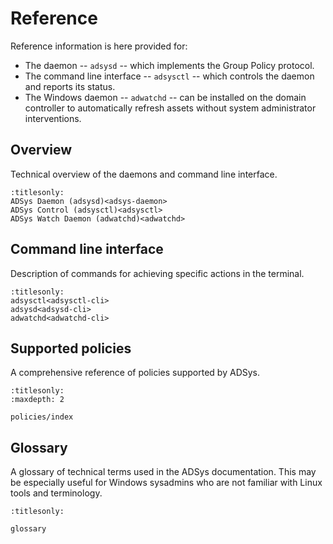 # Reference

Reference information is here provided for:

* The daemon -- `adsysd` -- which implements the Group Policy protocol.
* The command line interface -- `adsysctl` -- which controls the daemon and reports its status.
* The Windows daemon -- `adwatchd` -- can be installed on the domain controller to
automatically refresh assets without system administrator interventions.

## Overview

Technical overview of the daemons and command line interface.

```{toctree}
:titlesonly:
ADSys Daemon (adsysd)<adsys-daemon>
ADSys Control (adsysctl)<adsysctl>
ADSys Watch Daemon (adwatchd)<adwatchd>
```

## Command line interface

Description of commands for achieving specific actions in the terminal.

```{toctree}
:titlesonly:
adsysctl<adsysctl-cli>
adsysd<adsysd-cli>
adwatchd<adwatchd-cli>
```

## Supported policies

A comprehensive reference of policies supported by ADSys.

```{toctree}
:titlesonly:
:maxdepth: 2

policies/index
```

## Glossary

A glossary of technical terms used in the ADSys documentation.
This may be especially useful for Windows sysadmins who are not familiar with
Linux tools and terminology.

```{toctree}
:titlesonly:

glossary
```

